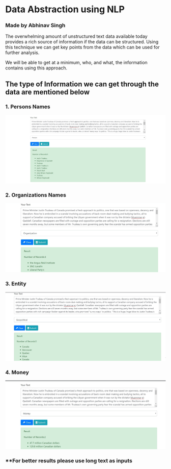 # Data Abstraction using NLP
### Made by Abhinav Singh

The overwhelming amount of unstructured text data available today provides a rich source of information if the data can be structured. Using this technique we can get key points from the data which can be used for further analysis.

We will be able to get at a minimum, who, and what, the information contains using this approach.

## The type of Information we can get through the data are mentioned below

### 1. Persons Names

![alt text](https://github.com/abhi0444/nlp_based-data_abstraction/blob/main/images/named_entity_person.jpg)


### 2. Organizations Names

![alt text](https://github.com/abhi0444/nlp_based-data_abstraction/blob/main/images/named_entity_organization.jpg)


### 3. Entity 

![alt text](https://github.com/abhi0444/nlp_based-data_abstraction/blob/main/images/named_entity_GPE.jpg)


### 4. Money

![alt text](https://github.com/abhi0444/nlp_based-data_abstraction/blob/main/images/named_entity_money.jpg)




### **For better results please use long text as inputs
